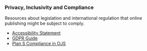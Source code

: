 
### Privacy, Inclusivity and Compliance

Resources about legislation and international regulation that online publishing might be subject to comply.

- [Accessibility Statement](/accessibility-statement)
- [GDPR Guide](/gdpr/en)
- [Plan S Compliance in OJS](/plan-s/)
